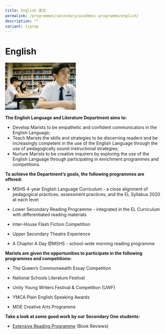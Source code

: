 ```yaml
---
title: English 英文
permalink: /programmes/secondary/academic-programme/english/
description: ""
variant: tiptap
---
```

# English

<img src="/images/Academic%20Programme/Secondary/english_v1.png" style="width:45%">


**The English Language and Literature Department aims to:**

*   Develop Marists to be&nbsp;empathetic and confident communicators in the English Language;&nbsp;
*   Teach Marists the skills and strategies to be discerning readers and be increasingly competent in the use of the English Language through the use of pedagogically sound instructional strategies;&nbsp;&nbsp;
*   Nurture Marists to be creative inquirers by exploring the use of the English Language through participating in enrichment programmes and competitions.&nbsp;

  

**To achieve the Department’s goals, the following programmes are offered:**

*   MSHS 4-year English Language Curriculum - a close alignment of pedagogical practices, assessment practices, and the EL Syllabus 2020 at each level  
    
*   Lower Secondary Reading Programme - integrated in the EL Curriculum with differentiated reading materials  
    
*   Inter-House Flash Fiction Competition  
    
*   Upper Secondary Theatre Experience  
*   A Chapter A Day @MSHS - school-wide morning reading programme

    

  

**Marists are given the opportunities to participate in the following programmes and competitions:**  

*   The Queen’s Commonwealth Essay Competition  
    
*   National Schools Literature Festival  
    
*   Unity Young Writers Festival &amp; Competition (UWF)
*   YMCA Plain English Speaking Awards
*   MOE Creative Arts Programme


  

**Take a look at some good work by our Secondary One students:**&nbsp;

*   [Extensive Reading Programme](https://docs.google.com/presentation/d/1XrgeUz9VboNAh2K8FOpxm8jCBfRIXSJWvTL6P1E5f6w/edit?usp=sharing)&nbsp;(Book Reviews)